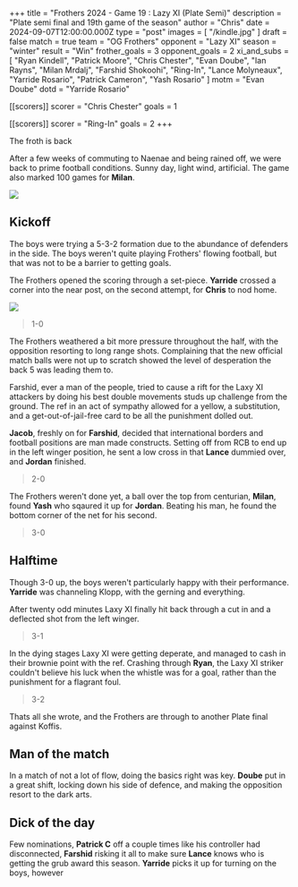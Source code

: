 +++
title = "Frothers 2024 - Game 19 : Lazy XI (Plate Semi)"
description = "Plate semi final and 19th game of the season"
author = "Chris"
date = 2024-09-07T12:00:00.000Z
type = "post"
images = [ "/kindle.jpg" ]
draft = false
match = true
team = "OG Frothers"
opponent = "Lazy XI"
season = "winter"
result = "Win"
frother_goals = 3
opponent_goals = 2
xi_and_subs = [
  "Ryan Kindell",
  "Patrick Moore",
  "Chris Chester",
  "Evan Doube",
  "Ian Rayns",
  "Milan Mrdalj",
  "Farshid Shokoohi",
  "Ring-In",
  "Lance Molyneaux",
  "Yarride Rosario",
  "Patrick Cameron",
  "Yash Rosario"
]
motm = "Evan Doube"
dotd = "Yarride Rosario"

[[scorers]]
scorer = "Chris Chester"
goals = 1

[[scorers]]
scorer = "Ring-In"
goals = 2
+++

The froth is back

After a few weeks of commuting to Naenae and being rained off, we were back to prime football conditions. Sunny day, light wind, artificial. The game also marked 100 games for **Milan**.

![](https://media.giphy.com/media/v1.Y2lkPTc5MGI3NjExbzdlb2hvaXFzZzE4NXA5b2VxcW51bzVnbjB2dGxzdDNpZWRqNjI0diZlcD12MV9naWZzX3NlYXJjaCZjdD1n/i5wNCqyMzY2Oc/giphy.gif)

## Kickoff

The boys were trying a 5-3-2 formation due to the abundance of defenders in the side. The boys weren't quite playing Frothers' flowing football, but that was not to be a barrier to getting goals.

The Frothers opened the scoring through a set-piece. **Yarride** crossed a corner into the near post, on the second attempt, for **Chris** to nod home.

![](/chris-wide-opta.png)

> 1-0

The Frothers weathered a bit more pressure throughout the half, with the opposition resorting to long range shots. Complaining that the new official match balls were not up to scratch showed the level of desperation the back 5 was leading them to.

Farshid, ever a man of the people, tried to cause a rift for the Laxy XI attackers by doing his best double movements studs up challenge from the ground. The ref in an act of sympathy allowed for a yellow, a substitution, and a get-out-of-jail-free card to be all the punishment dolled out.

**Jacob**, freshly on for **Farshid**, decided that international borders and football positions are man made constructs. Setting off from RCB to end up in the left winger position, he sent a low cross in that **Lance** dummied over, and **Jordan** finished.

> 2-0

The Frothers weren't done yet, a ball over the top from centurian, **Milan**, found **Yash** who sqaured it up for **Jordan**. Beating his man, he found the bottom corner of the net for his second.

> 3-0

## Halftime

Though 3-0 up, the boys weren't particularly happy with their performance. **Yarride** was channeling Klopp, with the gerning and everything.

After twenty odd minutes Laxy XI finally hit back through a cut in and a deflected shot from the left winger.

> 3-1

In the dying stages Laxy XI were getting deperate, and managed to cash in their brownie point with the ref. Crashing through **Ryan**, the Laxy XI striker couldn't believe his luck when the whistle was for a goal, rather than the punishment for a flagrant foul.

> 3-2

Thats all she wrote, and the Frothers are through to another Plate final against Koffis.

## Man of the match

In a match of not a lot of flow, doing the basics right was key. **Doube** put in a great shift, locking down his side of defence, and making the opposition resort to the dark arts.

## Dick of the day

Few nominations, **Patrick C** off a couple times like his controller had disconnected, **Farshid** risking it all to make sure **Lance** knows who is getting the grub award this season.
**Yarride** picks it up for turning on the boys, however

